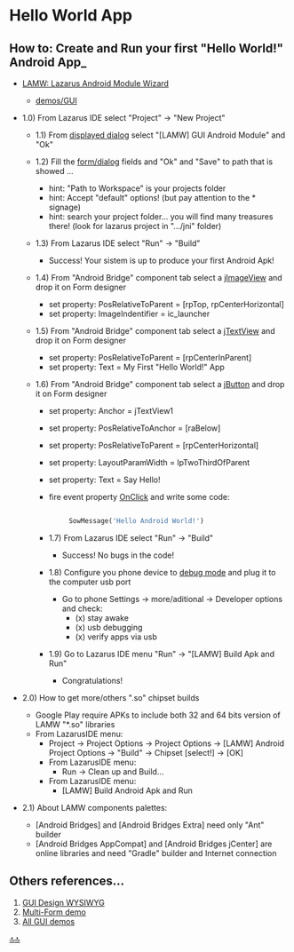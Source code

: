 <div class="header" id="myHeader">
  <div class="navbar" w3-include-html="/menu.inc"> </div>
</div>
<div class="title"><script> document.write(document.title);</script></div>  
<main>
<!-- markdownlint-disable-next-line -->
<span id="topo"><span>

# Hello World App

## How to: Create and Run your first "Hello World!" Android App_

- [LAMW: Lazarus Android Module Wizard](https://github.com/jmpessoa/lazandroidmodulewizard)
  - [demos/GUI](https://github.com/jmpessoa/lazandroidmodulewizard/tree/master/demos/GUI)

- 1.0) From Lazarus IDE select "Project" -> "New Project"
  - 1.1) From [displayed dialog]([Imgur](https://i.imgur.com/34lqo0N.png)) select "[LAMW] GUI Android Module" and "Ok"

  - 1.2) Fill the [form/dialog]([Imgur](https://i.imgur.com/6pn9cyP.png)) fields and "Ok" and "Save" to path that is showed ...
    - hint: "Path to Workspace" is your projects folder
    - hint: Accept "default" options! (but pay attention to the * signage)
    - hint: search your project folder... you will find many treasures there! (look for lazarus project in ".../jni" folder)

  - 1.3) From Lazarus IDE select "Run" -> "Build"
    - Success! Your sistem is up to produce your first Android Apk!

  - 1.4) From "Android Bridge" component tab select a [jImageView](https://i.imgur.com/UHbcuBQ.png) and drop it on Form designer
    - set property: PosRelativeToParent  = [rpTop, rpCenterHorizontal]  
    - set property: ImageIndentifier = ic_launcher

  - 1.5) From "Android Bridge" component tab select a [jTextView](https://i.imgur.com/UHbcuBQ.png) and drop it on Form designer
    - set property: PosRelativeToParent  = [rpCenterInParent]  
    - set property: Text = My First "Hello World!" App

  - 1.6) From "Android Bridge" component tab select a [jButton](https://i.imgur.com/UHbcuBQ.png) and drop it on Form designer
    - set property: Anchor = jTextView1
    - set property: PosRelativeToAnchor = [raBelow]
    - set property: PosRelativeToParent = [rpCenterHorizontal]
    - set property: LayoutParamWidth = lpTwoThirdOfParent
    - set property: Text = Say Hello!
    - fire event property [OnClick](https://i.imgur.com/pXAqloK.png) and write some code:

      ```pascal

           SowMessage('Hello Android World!')

      ```  

    - 1.7) From Lazarus IDE select "Run" -> "Build"
      - Success! No bugs in the code!

    - 1.8) Configure you phone device to [debug mode](https://developer.android.com/studio/debug/dev-options) and plug it to the computer usb port
      - Go to phone Settings ->  more/aditional -> Developer options and check:
        - (x) stay awake
        - (x) usb debugging
        - (x) verify apps via usb
    - 1.9) Go to Lazarus IDE menu "Run" -> "[LAMW] Build Apk and Run"  
      - Congratulations!

- 2.0) How to get more/others ".so" chipset builds
  - Google Play require APKs to include both 32 and 64 bits version of LAMW "*.so" libraries
  - From LazarusIDE menu:
    - Project -> Project Options -> Project Options -> [LAMW] Android Project Options -> "Build" -> Chipset [select!] -> [OK]
    - From LazarusIDE menu:
      - Run -> Clean up and Build...
    - From LazarusIDE menu:
      - [LAMW] Build Android Apk and Run

- 2.1) About LAMW components palettes:
  - [Android Bridges] and [Android Bridges Extra] need only "Ant" builder
  - [Android Bridges AppCompat] and [Android Bridges jCenter] are online libraries and need "Gradle" builder and Internet connection
  
## Others references...

1. [GUI Design WYSIWYG](https://github.com/jmpessoa/lazandroidmodulewizard/tree/master/docs/GUIDesignWYSIWYG.md)
2. [Multi-Form demo](https://github.com/jmpessoa/lazandroidmodulewizard/tree/master/demos/GUI/AppTest1)
3. [All GUI demos](https://github.com/jmpessoa/lazandroidmodulewizard/tree/master/demos/GUI)

</main>

[🔝🔝](#topo "Retorna ao topo")
